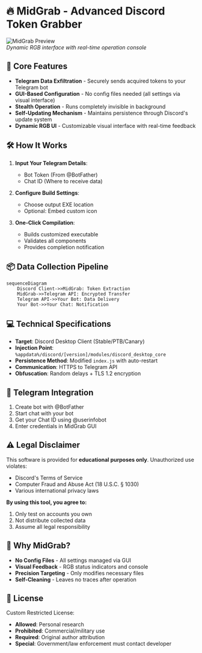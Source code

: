 # 🔥 MidGrab - Advanced Discord Token Grabber

![MidGrab Preview](https://i.imgur.com/id2hD71.png)  
*Dynamic RGB interface with real-time operation console*

## 📌 Core Features
- **Telegram Data Exfiltration** - Securely sends acquired tokens to your Telegram bot
- **GUI-Based Configuration** - No config files needed (all settings via visual interface)
- **Stealth Operation** - Runs completely invisible in background
- **Self-Updating Mechanism** - Maintains persistence through Discord's update system
- **Dynamic RGB UI** - Customizable visual interface with real-time feedback

## 🛠️ How It Works
1. **Input Your Telegram Details**:
   - Bot Token (From @BotFather)
   - Chat ID (Where to receive data)

2. **Configure Build Settings**:
   - Choose output EXE location
   - Optional: Embed custom icon

3. **One-Click Compilation**:
   - Builds customized executable
   - Validates all components
   - Provides completion notification

## 📦 Data Collection Pipeline
```mermaid
sequenceDiagram
    Discord Client->>MidGrab: Token Extraction
    MidGrab->>Telegram API: Encrypted Transfer
    Telegram API->>Your Bot: Data Delivery
    Your Bot->>Your Chat: Notification
```

## 💻 Technical Specifications
- **Target**: Discord Desktop Client (Stable/PTB/Canary)
- **Injection Point**: `%appdata%/discord/[version]/modules/discord_desktop_core`
- **Persistence Method**: Modified `index.js` with auto-restart
- **Communication**: HTTPS to Telegram API
- **Obfuscation**: Random delays + TLS 1.2 encryption

## 📡 Telegram Integration
1. Create bot with @BotFather
2. Start chat with your bot
3. Get your Chat ID using @userinfobot
4. Enter credentials in MidGrab GUI

## ⚠️ Legal Disclaimer
This software is provided for **educational purposes only**. Unauthorized use violates:
- Discord's Terms of Service
- Computer Fraud and Abuse Act (18 U.S.C. § 1030)
- Various international privacy laws

**By using this tool, you agree to:**
1. Only test on accounts you own
2. Not distribute collected data
3. Assume all legal responsibility

## 🌟 Why MidGrab?
- **No Config Files** - All settings managed via GUI
- **Visual Feedback** - RGB status indicators and console
- **Precision Targeting** - Only modifies necessary files
- **Self-Cleaning** - Leaves no traces after operation

## 📜 License
Custom Restricted License:
- **Allowed**: Personal research
- **Prohibited**: Commercial/military use
- **Required**: Original author attribution
- **Special**: Government/law enforcement must contact developer
